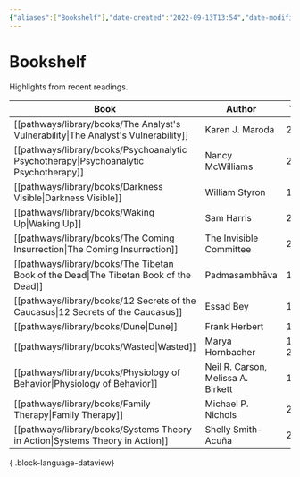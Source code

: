 ```yaml
---
{"aliases":["Bookshelf"],"date-created":"2022-09-13T13:54","date-modified":"2023-10-13T21:43","dg-publish":true,"tags":["map"],"title":"Bookshelf","up":[["+home"]],"permalink":"/pathways/bookshelf/","dgPassFrontmatter":true}
---
```



# Bookshelf

Highlights from recent readings.

| Book                                                                                     | Author                             | Year       |
| ---------------------------------------------------------------------------------------- | ---------------------------------- | ---------- |
| [[pathways/library/books/The Analyst's Vulnerability\|The Analyst's Vulnerability]]   | Karen J. Maroda                    | 2020       |
| [[pathways/library/books/Psychoanalytic Psychotherapy\|Psychoanalytic Psychotherapy]] | Nancy McWilliams                   | 2004       |
| [[pathways/library/books/Darkness Visible\|Darkness Visible]]                         | William Styron                     | 1990       |
| [[pathways/library/books/Waking Up\|Waking Up]]                                       | Sam Harris                         | 2014       |
| [[pathways/library/books/The Coming Insurrection\|The Coming Insurrection]]           | The Invisible Committee            | 2009       |
| [[pathways/library/books/The Tibetan Book of the Dead\|The Tibetan Book of the Dead]] | Padmasambhāva                      | 1994       |
| [[pathways/library/books/12 Secrets of the Caucasus\|12 Secrets of the Caucasus]]     | Essad Bey                          | 1930       |
| [[pathways/library/books/Dune\|Dune]]                                                 | Frank Herbert                      | 1965       |
| [[pathways/library/books/Wasted\|Wasted]]                                             | Marya Hornbacher                   | 1998, 2014 |
| [[pathways/library/books/Physiology of Behavior\|Physiology of Behavior]]             | Neil R. Carson, Melissa A. Birkett | 1930       |
| [[pathways/library/books/Family Therapy\|Family Therapy]]                             | Michael P. Nichols                 | 2017       |
| [[pathways/library/books/Systems Theory in Action\|Systems Theory in Action]]         | Shelly Smith-Acuña                 | 2011       |

{ .block-language-dataview}
